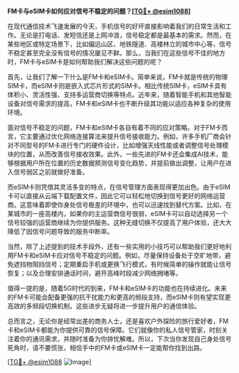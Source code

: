 **FM卡与eSIM卡如何应对信号不稳定的问题？[[TG💪+ @esim1088](https://t.me/s/esim1088)]**

在现代通信技术飞速发展的今天，手机信号的好坏直接影响着我们的日常生活和工作。无论是打电话、发短信还是上网冲浪，信号稳定都是最基本的需求。然而，在某些地区或特定场景下，比如偏远山区、地铁隧道、高楼林立的城市中心等，信号不稳定甚至完全没有信号的情况屡见不鲜。那么，当我们在这些信号不佳的地方时，FM卡与eSIM卡是如何帮助我们解决这些问题的呢？

首先，让我们了解一下什么是FM卡和eSIM卡。简单来说，FM卡就是传统的物理SIM卡，而eSIM卡则是嵌入式芯片形式的SIM卡。相比传统SIM卡，eSIM卡具有体积小、灵活性强、支持多运营商切换等特点。近年来，随着智能手机和其他智能设备对信号需求的提高，FM卡和eSIM卡也不断升级其功能以适应各种复杂的使用环境。

面对信号不稳定的问题，FM卡和eSIM卡各自有着不同的应对策略。对于FM卡而言，它主要通过优化网络连接算法来提升信号接收能力。例如，许多手机厂商会针对不同型号的FM卡进行专门的硬件设计，比如增强天线性能或者调整信号处理模块的位置，从而改善信号接收效果。此外，一些先进的FM卡还会集成AI技术，能够根据用户所在位置的历史数据预测信号变化趋势，并提前做出调整，让用户在进入信号弱区之前就做好准备。

而eSIM卡则凭借其灵活多变的特点，在信号管理方面表现得更加出色。由于eSIM卡可以直接从云端下载配置文件，因此它可以轻松地切换到信号更好的网络运营商。这意味着即使你身处信号极差的环境中，也可以迅速找到替代方案。比如，在某城市的一座高楼内，如果你的主运营商信号很弱，eSIM卡可以自动选择另一个信号较强的运营商继续为你提供服务。这种无缝切换不仅提高了用户体验，还大大降低了因信号问题导致的服务中断率。

当然，除了上述提到的技术手段外，还有一些实用的小技巧可以帮助我们更好地利用FM卡和eSIM卡应对信号不稳定的问题。例如，尽量保持设备处于空旷地带，避免遮挡物阻挡信号；定期重启手机或更换飞行模式，有时候简单的操作就能让信号恢复；以及合理安排通话时间，避开高峰时段减少网络拥堵等。

值得一提的是，随着5G时代的到来，FM卡和eSIM卡的功能也在持续进化。未来的FM卡可能会配备更强的抗干扰能力和更高的频段支持，而eSIM卡则有望实现更高效的多频段切换机制。这些进步无疑将进一步提升用户的通信体验。

总而言之，无论你是经常出差的商务人士，还是喜欢户外探险的旅行爱好者，FM卡和eSIM卡都能为你提供可靠的信号保障。它们就像你的私人信号管家，时刻关注着你的通讯需求，并随时准备为你排忧解难。所以，下次当你发现自己身处信号死角时，请不要慌张，相信手中的FM卡或eSIM卡一定能帮你找到出路。

[[TG💪+ @esim1088](https://t.me/s/esim1088) ![Image](https://i.postimg.cc/4NQfJmqS/Snipaste-2025-05-13-00-14-12.png)]